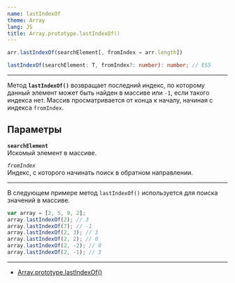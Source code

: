```yaml
---
name: lastIndexOf
theme: Array
lang: JS
title: Array.prototype.lastIndexOf()
---
```


```js
arr.lastIndexOf(searchElement[, fromIndex = arr.length])
```

```ts
lastIndexOf(searchElement: T, fromIndex?: number): number; // ES5
```

---

Метод **`lastIndexOf()`** возвращает последний индекс, по которому данный элемент может быть найден в массиве или `-1`, если такого индекса нет. Массив просматривается от конца к началу, начиная с индекса `fromIndex`.

## Параметры

**`searchElement`**<br />
Искомый элемент в массиве.

_`fromIndex`_<br />
Индекс, с которого начинать поиск в обратном направлении.

---

В следующем примере метод `lastIndexOf()` используется для поиска значений в массиве.

```js
var array = [2, 5, 9, 2];
array.lastIndexOf(2); // 3
array.lastIndexOf(7); // -1
array.lastIndexOf(2, 3); // 3
array.lastIndexOf(2, 2); // 0
array.lastIndexOf(2, -2); // 0
array.lastIndexOf(2, -1); // 3
```

---

- [Array.prototype.lastIndexOf()](https://developer.mozilla.org/ru/docs/Web/JavaScript/Reference/Global_Objects/Array/lastIndexOf)
